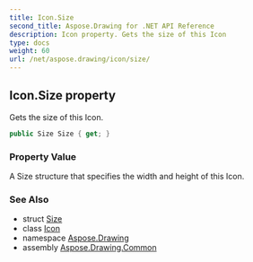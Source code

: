 ```yaml
---
title: Icon.Size
second_title: Aspose.Drawing for .NET API Reference
description: Icon property. Gets the size of this Icon
type: docs
weight: 60
url: /net/aspose.drawing/icon/size/
---
```

## Icon.Size property

Gets the size of this Icon.

```csharp
public Size Size { get; }
```

### Property Value

A Size structure that specifies the width and height of this Icon.

### See Also

* struct [Size](../../size/)
* class [Icon](../)
* namespace [Aspose.Drawing](../../icon/)
* assembly [Aspose.Drawing.Common](../../../)


